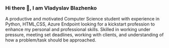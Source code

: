 ### Hi there 👋, I am Vladyslav Blazhenko 

A productive and motivated Computer Science student with experience in Python, HTML,CSS, Azure Endpoint looking for a kickstart profession to enhance my personal and professional skills. Skilled in working under pressure, meeting set deadlines, working with clients, and understanding of how a problem/task should be approached.

<!--
**VBlazhenko/VBlazhenko** is a ✨ _special_ ✨ repository because its `README.md` (this file) appears on your GitHub profile.

Here are some ideas to get you started:

- 🔭 I’m currently working on ...
- 🌱 I’m currently learning ...
- 👯 I’m looking to collaborate on ...
- 🤔 I’m looking for help with ...
- 💬 Ask me about ...
- 📫 How to reach me: ...
- 😄 Pronouns: ...
- ⚡ Fun fact: ...
-->
